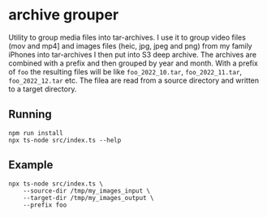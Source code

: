 # archive grouper #

Utility to group media files into tar-archives. I use it to group video files (mov and mp4] and images files (heic, jpg, jpeg and png) from my family iPhones into tar-archives I then put into S3 deep archive. The archives are combined with a prefix and then grouped by year and month. With a prefix of `foo` the resulting files will be like `foo_2022_10.tar`, `foo_2022_11.tar`, `foo_2022_12.tar` etc. The filea are read from a source directory and written to a target directory.

## Running ##
```
npm run install
npx ts-node src/index.ts --help
```

## Example ##
```
npx ts-node src/index.ts \
    --source-dir /tmp/my_images_input \
    --target-dir /tmp/my_images_output \
    --prefix foo
```
